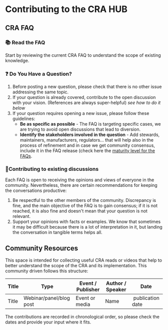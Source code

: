# Contributing to the CRA HUB
## CRA FAQ
### 📚 Read the FAQ
Start by reviewing the current CRA FAQ to understand the scope of existing knowledge.

### ❓ Do You Have a Question?
1. Before posting a new question, please check that there is no other issue addressing the same topic.
2. If your question is already covered, contribute to the open discussion with your vision. (References are always super-helpful) *see how to do it below*
3. If your question requires opening a new issue, please follow these guidelines:
   -  **Be as specific as possible** - The FAQ is targeting specific cases, we are trying to avoid open discussions that lead to diversion.
   -  **Identify the stakeholders involved in the question** - Add stewards, maintainers, manufacturers, regulators... that will help also in the process of refinement and in case we get community consensus, include it in the FAQ release (check here the [maturity level for the FAQs](https://github.com/orcwg/cra-hub/blob/main/faq.md#annex-1---maturity-level-process).

### 💬Contributing to existing discussions
Each FAQ is open to receiving the opinions and views of everyone in the community. Nevertheless, there are certain recommendations for keeping the conversations productive:
1. Be respectful to the other members of the community. Discrepancy is fine, and the main objective of the FAQ is to gain consensus; if it is not reached, it is also fine and doesn't mean that your question is not relevant.
2. Support your opinions with facts or examples. We know that sometimes it may be difficult because there is a lot of interpretation in it, but landing the conversation in tangible terms helps all.

## Community Resources
This space is intended for collecting useful CRA reads or videos that help to better understand the scope of the CRA and its implementation.
This community driven follows this structure:

| Title | Type | Event / Publisher | Author / Speaker | Date |
|---|---|---|---|---|
|Title | Webinar/panel/blog post| Event or media | Name | publication date|

The contributions are recorded in chronological order, so please check the dates and provide your input where it fits.
